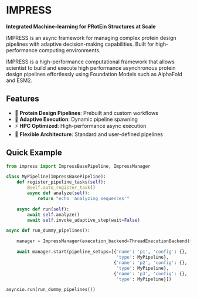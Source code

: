 # IMPRESS

**Integrated Machine-learning for PRotEin Structures at Scale**

IMPRESS is an async framework for managing complex protein design pipelines with adaptive decision-making capabilities. Built for high-performance computing environments.

IMPRESS is a high-performance computational framework that allows scientist to build and execute high performance asynchronous protein design pipelines effortlessly using Foundation Models such as AlphaFold and ESM2.

## Features

- 🧬 **Protein Design Pipelines**: Prebuilt and custom workflows
- 🔄 **Adaptive Execution**: Dynamic pipeline spawning
- ⚡ **HPC Optimized**: High-performance async execution
- 🎯 **Flexible Architecture**: Standard and user-defined pipelines

## Quick Example

```python
from impress import ImpressBasePipeline, ImpressManager

class MyPipeline(ImpressBasePipeline):
    def register_pipeline_tasks(self):
        @self.auto_register_task()
        async def analyze(self):
            return "echo 'Analyzing sequences'"

    async def run(self):
        await self.analyze()
        await self.invoke_adaptive_step(wait=False)

async def run_dummy_pipelines():

    manager = ImpressManager(execution_backend=ThreadExecutionBackend({}))

    await manager.start(pipeline_setups=[{'name': 'p1', 'config': {}, 
                                          'type': MyPipeline},
                                         {'name': 'p2', 'config': {}, 
                                          'type': MyPipeline},
                                         {'name': 'p3', 'config': {},
                                          'type': MyPipeline}])

asyncio.run(run_dummy_pipelines())
```




